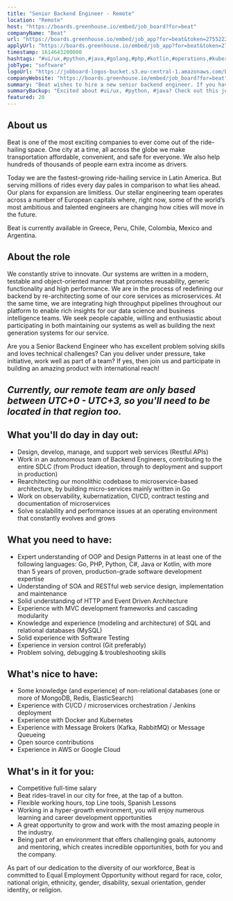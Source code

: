 ```yaml
---
title: "Senior Backend Engineer - Remote"
location: "Remote"
host: "https://boards.greenhouse.io/embed/job_board?for=beat"
companyName: "Beat"
url: "https://boards.greenhouse.io/embed/job_app?for=beat&token=2755222"
applyUrl: "https://boards.greenhouse.io/embed/job_app?for=beat&token=2755222#app"
timestamp: 1614643200000
hashtags: "#ui/ux,#python,#java,#golang,#php,#kotlin,#operations,#kubernetes,#docker,#aws"
jobType: "software"
logoUrl: "https://jobboard-logos-bucket.s3.eu-central-1.amazonaws.com/beat"
companyWebsite: "https://boards.greenhouse.io/embed/job_board?for=beat"
summary: "Beat wishes to hire a new senior backend engineer. If you have 5 years of proven, production-grade software development expertise, consider applying."
summaryBackup: "Excited about #ui/ux, #python, #java? Check out this job post!"
featured: 20
---
```


## About us

Beat is one of the most exciting companies to ever come out of the ride-hailing space. One city at a time, all across the globe we make transportation affordable, convenient, and safe for everyone. We also help hundreds of thousands of people earn extra income as drivers. 

Today we are the fastest-growing ride-hailing service in Latin America. But serving millions of rides every day pales in comparison to what lies ahead. Our plans for expansion are limitless. Our stellar engineering team operates across a number of European capitals where, right now, some of the world’s most ambitious and talented engineers are changing how cities will move in the future.

Beat is currently available in Greece, Peru, Chile, Colombia, Mexico and Argentina. 

## About the role

We constantly strive to innovate. Our systems are written in a modern, testable and object-oriented manner that promotes reusability, generic functionality and high performance. We are in the process of redefining our backend by re-architecting some of our core services as microservices. At the same time, we are integrating high throughput pipelines throughout our platform to enable rich insights for our data science and business intelligence teams. We seek people capable, willing and enthusiastic about participating in both maintaining our systems as well as building the next generation systems for our service.

Are you a Senior Backend Engineer who has excellent problem solving skills and loves technical challenges? Can you deliver under pressure, take initiative, work well as part of a team? If yes, then join us and participate in building an amazing product with international reach!

## _Currently, our remote team are only based between UTC+0 - UTC+3, so you'll need to be located in that region too._

## What you'll do day in day out:

*   Design, develop, manage, and support web services (Restful APIs)
*   Work in an autonomous team of Backend Engineers, contributing to the entire SDLC (from Product ideation, through to deployment and support in production)
*   Rearchitecting our monolithic codebase to microservice-based architecture, by building micro-services mainly written in Go
*   Work on observability, kubernatization, CI/CD, contract testing and documentation of microservices
*   Solve scalability and performance issues at an operating environment that constantly evolves and grows

## What you need to have:

*   Expert understanding of OOP and Design Patterns in at least one of the following languages: Go, PHP, Python, C#, Java or Kotlin, with more than 5 years of proven, production-grade software development expertise
*   Understanding of SOA and RESTful web service design, implementation and maintenance
*   Solid understanding of HTTP and Event Driven Architecture
*   Experience with MVC development frameworks and cascading modularity
*   Knowledge and experience (modeling and architecture) of SQL and relational databases (MySQL)
*   Solid experience with Software Testing 
*   Experience in version control (Git preferably)
*   Problem solving, debugging & troubleshooting skills

## What's nice to have:

*   Some knowledge (and experience) of non-relational databases (one or more of MongoDB, Redis, ElasticSearch)
*   Experience with CI/CD / microservices orchestration / Jenkins deployment
*   Experience with Docker and Kubernetes
*   Experience with Message Brokers (Kafka, RabbitMQ) or Message Queueing
*   Open source contributions
*   Experience in AWS or Google Cloud

## What's in it for you:

*   Competitive full-time salary
*   Beat rides-travel in our city for free, at the tap of a button.
*   Flexible working hours, top Line tools, Spanish Lessons
*   Working in a hyper-growth environment, you will enjoy numerous learning and career development opportunities 
*   A great opportunity to grow and work with the most amazing people in the industry.
*   Being part of an environment that offers challenging goals, autonomy and mentoring, which creates incredible opportunities, both for you and the company.

As part of our dedication to the diversity of our workforce, Beat is committed to Equal Employment Opportunity without regard for race, color, national origin, ethnicity, gender, disability, sexual orientation, gender identity, or religion.
